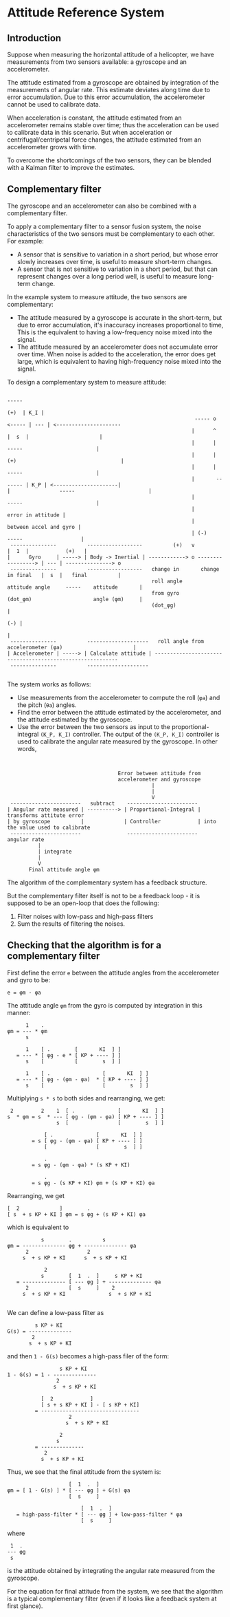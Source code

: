 # Attitude Reference System

## Introduction

Suppose when measuring the horizontal attitude of a helicopter, we have measurements from two
sensors available: a gyroscope and an accelerometer.

The attitude estimated from a gyroscope are obtained by integration of the measurements of angular rate.
This estimate deviates along time due to error accumulation.
Due to this error accumulation, the accelerometer cannot be used to calibrate data.

When acceleration is constant, the attitude estimated from an accelerometer remains stable over time;
thus the acceleration can be used to calibrate data in this scenario.
But when acceleration or centrifugal/centripetal force changes,
the attitude estimated from an accelerometer grows with time. 

To overcome the shortcomings of the two sensors, they can be blended with a Kalman filter
to improve the estimates.

## Complementary filter 

The gyroscope and an accelerometer can also be combined with a complementary filter.

To apply a complementary filter to a sensor fusion system, the noise characteristics
of the two sensors must be complementary to each other. For example:
* A sensor that is sensitive to variation in a short period,
  but whose error slowly increases over time, is useful to measure short-term changes.
* A sensor that is not sensitive to variation in a short period,
  but that can represent changes over a long period well,
  is useful to measure long-term change. 

In the example system to measure attitude, the two sensors are complementary:
* The attitude measured by a gyroscope is accurate in the short-term,
  but due to error accumulation, it's inaccuracy increases proportional to time,
  This is the equivalent to  having a low-frequency noise mixed into the signal.
* The attitude measured by an accelerometer does not accumulate error over time.
  When noise is added to the acceleration, the error does get large,
  which is equivalent to having high-frequency noise mixed into the signal.

To design a complementary system to measure attitude:
```       
                                                                             -----
                                                                       (+)  | K_I |
                                                             ----- o <----- | --- | <---------------------
                                                            |      ^        |  s  |                       |
                                                            |      |         -----                        |
                                                            |      | (+)                                  |
                                                            |      |         -----                        |               
                                                            |       ------- | K_P | <---------------------|                                                            |                -----                        |
                                                            |                -----                        | 
                                                            |                           error in attitude | 
                                                            |                      between accel and gyro |              
                                                            | (-)                 -----                   |
 ---------------          ------------------          (+)   v                    |  1  |            (+)   |
|      Gyro     | -----> | Body -> Inertial | ------------> o -----------------> | --- | ---------------> o
 ---------------          ------------------   change in       change in final   |  s  |   final          | 
                                               roll angle      attitude angle     -----    attitude       | 
                                               from gyro       (dot_φm)                    angle (φm)     |
                                               (dot_φg)                                                   |
                                                                                                      (-) | 
                                                                                                          |
 ---------------          --------------------   roll angle from accelerometer (φa)                       |
| Accelerometer | -----> | Calculate attitude | ---------------------------------------------------------- 
 ---------------          --------------------
                          
```

The system works as follows:
* Use measurements from the accelerometer to compute the roll (`φa`) and the pitch (`θa`) angles.
* Find the error between the attitude estimated by the accelerometer, and the attitude estimated
  by the gyroscope. 
* Use the error between the two sensors as input to the proportional-integral `(K_P, K_I)` controller.
  The output of the `(K_P, K_I)` controller is used to calibrate the angular rate measured by the gyroscope.
  In other words, 
```


                                    Error between attitude from
                                    accelerometer and gyroscope
                                               |
                                               |
                                               V 
 -----------------------   subtract    -----------------------
| Angular rate measured | ----------> | Proportional-Integral | transforms attitute error
| by gyroscope          |             | Controller            | into the value used to calibrate
 -----------------------               -----------------------  angular rate
          |
          | integrate
          |
          V 
       Final attitude angle φm
```

The algorithm of the complementary system has a feedback structure.

But the complementary filter itself is not to be a feedback loop - 
it is supposed to be an open-loop that does the following:
1. Filter noises with low-pass and high-pass filters
2. Sum the results of filtering the noises. 

## Checking that the algorithm is for a complementary filter

First define the error `e` between the attitude angles from the accelerometer and gyro to be:
```
e = φm - φa
```

The attitude angle `φm` from the gyro is computed by integration in this manner:
```
      1    .
φm = --- * φm
      s 
      
      1    [ .        [       KI  ] ]
   = --- * [ φg - e * [ KP + ---- ] ] 
      s    [          [        s  ] ]
      
      1    [ .                 [       KI  ] ]
   = --- * [ φg - (φm - φa)  * [ KP + ---- ] ] 
      s    [                   [        s  ] ]    
```

Multiplying `s * s` to both sides and rearranging, we get:
```
 2         2    1  [ .              [       KI  ] ]
s  * φm = s  * --- [ φg - (φm - φa) [ KP + ---- ] ]
                s  [                [        s  ] ]
                
            [ .              [       KI  ] ]   
        = s [ φg - (φm - φa) [ KP + ---- ] ]
            [                [        s  ] ]
             
            . 
        = s φg - (φm - φa) * (s KP + KI)
        
            .
        = s φg - (s KP + KI) φm + (s KP + KI) φa        
```
Rearranging, we get
```
[  2             ]        .
[ s  + s KP + KI ] φm = s φg + (s KP + KI) φa
```
which is equivalent to
```
           s        .          s
φm = -------------- φg + -------------- φa
      2                   2
     s  + s KP + KI      s  + s KP + KI
      
            2
           s        [  1  .  ]     s KP + KI
   = -------------- [ --- φg ] + -------------- φa
      2             [  s     ]    2
     s  + s KP + KI              s  + s KP + KI
    
```

We can define a low-pass filter as
```
         s KP + KI  
G(s) = --------------
        2
       s  + s KP + KI  
```
and then `1 - G(s)` becomes a high-pass filer of the form:
```
                 s KP + KI
1 - G(s) = 1 - --------------
                2
               s  + s KP + KI  
            
           [  2            ]
           [ s + s KP + KI ] - [ s KP + KI]  
         = --------------------------------  
                    2
                   s  + s KP + KI    
                 
                 2  
                s   
         = --------------         
            2
           s  + s KP + KI   
```
Thus, we see that the final attitude from the system is:
```
                    [  1  .  ]
φm = [ 1 - G(s) ] * [ --- φg ] + G(s) φa
                    [  s     ]
                    
                        [  1  .  ]
   = high-pass-filter * [ --- φg ] + low-pass-filter * φa 
                        [  s     ]                 
``` 

where
```
 1  .  
--- φg
 s
```
is the attitude obtained by integrating the angular rate measured from the gyroscope.

For the equation for final attitude from the system, we see that the algorithm
is a typical complementary filter (even if it looks like a feedback system at first glance).

